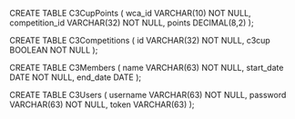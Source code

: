CREATE TABLE C3CupPoints (
    wca_id VARCHAR(10) NOT NULL,
    competition_id VARCHAR(32) NOT NULL,
    points DECIMAL(8,2)
);

CREATE TABLE C3Competitions (
    id VARCHAR(32) NOT NULL,
    c3cup BOOLEAN NOT NULL
);

CREATE TABLE C3Members (
    name VARCHAR(63) NOT NULL,
    start_date DATE NOT NULL,
    end_date DATE
);

CREATE TABLE C3Users (
    username VARCHAR(63) NOT NULL,
    password VARCHAR(63) NOT NULL,
    token VARCHAR(63)
);
